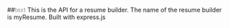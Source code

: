 ##<span style="color: #949494;">text</span>
This is the API for a resume builder. The name of the resume builder is myResume. Built with express.js

